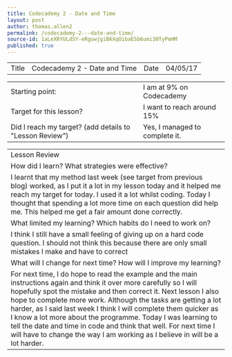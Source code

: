 ```yaml
---
title: Codecademy 2 - Date and Time
layout: post
author: thomas.allen2
permalink: /codecademy-2---date-and-time/
source-id: 1aLeXRYULdSY-eRguwjgiB6XqOibaESb6umi30TyPmHM
published: true
---
```

<table>
  <tr>
    <td>Title       </td>
    <td>  Codecademy 2 - Date and Time</td>
    <td>Date </td>
    <td>04/05/17</td>
  </tr>
</table>


<table>
  <tr>
    <td>Starting point:</td>
    <td>I am at 9% on Codecademy</td>
  </tr>
  <tr>
    <td>Target for this lesson?</td>
    <td>I want to reach around 15%</td>
  </tr>
  <tr>
    <td>Did I reach my target? 
(add details to "Lesson Review")</td>
    <td>Yes, I managed to complete it.</td>
  </tr>
</table>


<table>
  <tr>
    <td>Lesson Review</td>
  </tr>
  <tr>
    <td>How did I learn? What strategies were effective? </td>
  </tr>
  <tr>
    <td>I learnt that my method last week (see target from previous blog) worked, as I put it a lot in my lesson today and it helped me reach my target for today. I used it a lot whilst coding. Today I thought that spending a lot more time on each question did help me. This helped me get a fair amount done correctly.</td>
  </tr>
  <tr>
    <td>What limited my learning? Which habits do I need to work on? </td>
  </tr>
  <tr>
    <td>I think I still have a small feeling of giving up on a hard code question. I should not think this because there are only small mistakes I make and have to correct</td>
  </tr>
  <tr>
    <td>What will I change for next time? How will I improve my learning?</td>
  </tr>
  <tr>
    <td>For next time, I do hope to read the example and the main instructions again and think it over more carefully so I will hopefully spot the mistake and then correct it. Next lesson I also hope to complete more work. Although the tasks are getting a lot harder, as I said last week I think I will complete them quicker as I know a lot more about the programme. Today I was learning to tell the date and time in code and think that well. For next time I will have to change the way I am working as I believe in will be a lot harder.</td>
  </tr>
</table>


